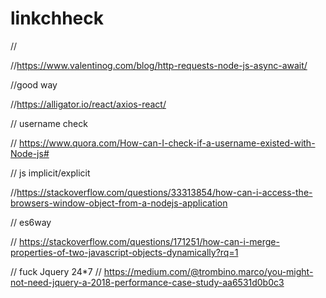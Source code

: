 # linkchheck
// 

//https://www.valentinog.com/blog/http-requests-node-js-async-await/

//good way

//https://alligator.io/react/axios-react/

// username check

// https://www.quora.com/How-can-I-check-if-a-username-existed-with-Node-js#

// js implicit/explicit

//https://stackoverflow.com/questions/33313854/how-can-i-access-the-browsers-window-object-from-a-nodejs-application


// es6way 

// https://stackoverflow.com/questions/171251/how-can-i-merge-properties-of-two-javascript-objects-dynamically?rq=1

// fuck Jquery 24*7
// https://medium.com/@trombino.marco/you-might-not-need-jquery-a-2018-performance-case-study-aa6531d0b0c3
